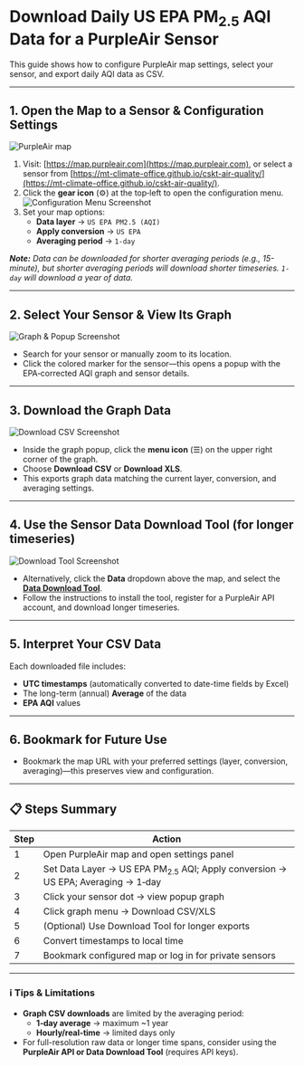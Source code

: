 # Download Daily US EPA PM<sub>2.5</sub> AQI Data for a PurpleAir Sensor

This guide shows how to configure PurpleAir map settings, select your sensor, and export daily AQI data as CSV.

---

## 1. Open the Map to a Sensor & Configuration Settings

![PurpleAir map](./overview.png) 

1. Visit: [https://map.purpleair.com](https://map.purpleair.com), or select a sensor from [https://mt-climate-office.github.io/cskt-air-quality/](https://mt-climate-office.github.io/cskt-air-quality/).
2. Click the **gear icon** (⚙) at the top‑left to open the configuration menu.  
![Configuration Menu Screenshot](./configure.png) 
3. Set your map options:
   - **Data layer** → `US EPA PM2.5 (AQI)`
   - **Apply conversion** → `US EPA`
   - **Averaging period** → `1‑day`

***Note:*** *Data can be downloaded for shorter averaging periods (e.g., 15-minute), but shorter averaging periods will download shorter timeseries. `1-day` will download a year of data.*

---

## 2. Select Your Sensor & View Its Graph

![Graph & Popup Screenshot](./graph.png) 

- Search for your sensor or manually zoom to its location. 
- Click the colored marker for the sensor—this opens a popup with the EPA‐corrected AQI graph and sensor details.

---

## 3. Download the Graph Data

![Download CSV Screenshot](./download.png) 

- Inside the graph popup, click the **menu icon** (☰) on the upper right corner of the graph.
- Choose **Download CSV** or **Download XLS**.
- This exports graph data matching the current layer, conversion, and averaging settings.

---

## 4. Use the Sensor Data Download Tool (for longer timeseries)

![Download Tool Screenshot](./download-tool.png) 

- Alternatively, click the **Data** dropdown above the map, and select the [**Data Download Tool**](https://community.purpleair.com/t/purpleair-data-download-tool/).
- Follow the instructions to install the tool, register for a PurpleAir API account, and download longer timeseries.

---

## 5. Interpret Your CSV Data

Each downloaded file includes:
- **UTC timestamps** (automatically converted to date-time fields by Excel)
- The long-term (annual) **Average** of the data
- **EPA AQI** values

---

## 6. Bookmark for Future Use

- Bookmark the map URL with your preferred settings (layer, conversion, averaging)—this preserves view and configuration.

---

## 📋 Steps Summary

| Step | Action |
|------|--------|
| 1 | Open PurpleAir map and open settings panel |
| 2 | Set Data Layer → US EPA PM<sub>2.5</sub> AQI; Apply conversion → US EPA; Averaging → 1‑day |
| 3 | Click your sensor dot → view popup graph |
| 4 | Click graph menu → Download CSV/XLS |
| 5 | (Optional) Use Download Tool for longer exports |
| 6 | Convert timestamps to local time |
| 7 | Bookmark configured map or log in for private sensors |

---

### ℹ️ Tips & Limitations

- **Graph CSV downloads** are limited by the averaging period:
  - **1‑day average** → maximum ~1 year
  - **Hourly/real‑time** → limited days only
- For full-resolution raw data or longer time spans, consider using the **PurpleAir API or Data Download Tool** (requires API keys).
